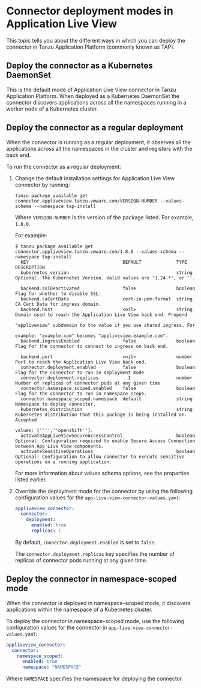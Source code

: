 # Connector deployment modes in Application Live View

This topic tells you about the different ways in which you can deploy the connector in
Tanzu Application Platform (commonly known as TAP).

## <a id='connector-as-daemonset'></a> Deploy the connector as a Kubernetes DaemonSet

This is the default mode of Application Live View connector in Tanzu Application Platform.
When deployed as a Kubernetes DaemonSet the connector discovers applications across all the namespaces
running in a worker node of a Kubernetes cluster.

## <a id='connector-as-deployment'></a> Deploy the connector as a regular deployment

When the connector is running as a regular deployment, it observes all the applications across
all the namespaces in the cluster and registers with the back end.

To run the connector as a regular deployment:

1. Change the default installation settings for Application Live View connector by running:

   ```console
   tanzu package available get connector.appliveview.tanzu.vmware.com/VERSION-NUMBER --values-schema --namespace tap-install
   ```

   Where `VERSION-NUMBER` is the version of the package listed. For example, `1.8.0`.

   For example:

   ```console
   $ tanzu package available get connector.appliveview.tanzu.vmware.com/1.8.0 --values-schema --namespace tap-install
     KEY                                   DEFAULT             TYPE        DESCRIPTION
     kubernetes_version                                        string      Optional: The Kubernetes Version. Valid values are '1.24.*', or ''.

     backend.sslDeactivated                false               boolean     Flag for whether to disable SSL.
     backend.caCertData                    cert-in-pem-format  string      CA Cert Data for ingress domain.
     backend.host                          <nil>               string      Domain used to reach the Application Live View back end. Prepend
                                                                           "appliveview" subdomain to the value if you use shared ingress. For
                                                                           example: "example.com" becomes "appliveview.example.com".
     backend.ingressEnabled                false               boolean     Flag for the connector to connect to ingress on back end.

     backend.port                          <nil>               number      Port to reach the Application Live View back end.
     connector.deployment.enabled          false               boolean     Flag for the connector to run in deployment mode
     connector.deployment.replicas           1                 number      Number of replicas of connector pods at any given time
     connector.namespace_scoped.enabled    false               boolean     Flag for the connector to run in namespace scope.
     connector.namespace_scoped.namespace  default             string      Namespace to deploy connector.
     kubernetes_distribution                                   string      Kubernetes distribution that this package is being installed on. Accepted
                                                                           values: ['''',''openshift''].
     activateAppLiveViewSecureAccessControl                    boolean     Optional: Configuration required to enable Secure Access Connection between App Live View components.
     activateSensitiveOperations                               boolean     Optional: Configuration to allow connector to execute sensitive operations on a running application.
   ```

   For more information about values schema options, see the properties listed earlier.

2. Override the deployment mode for the connector by using the following configuration values for the
   `app-live-view-connector-values.yaml`:

    ```yaml
    appliveview_connector:
      connector:
        deployment:
          enabled: true
          replicas: 1
    ```

   By default, `connector.deployment.enabled` is set to `false`.

   The `connector.deployment.replicas` key specifies the number of replicas of connector pods
   running at any given time.

## <a id='connector-as-nmspc-scpd'></a> Deploy the connector in namespace-scoped mode

When the connector is deployed in namespace-scoped mode, it discovers applications within the
namespace of a Kubernetes cluster.

To deploy the connector in namespace-scoped mode, use the following configuration values for the
connector in `app-live-view-connector-values.yaml`:

```yaml
appliveview_connector:
  connector:
    namespace_scoped:
      enabled: true
      namespace: "NAMESPACE"
```

Where `NAMESPACE` specifies the namespace for deploying the connector